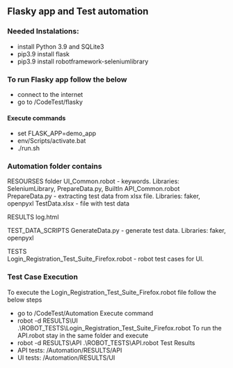## Flasky app and Test automation


### Needed Instalations:

* install Python 3.9 and SQLite3
* pip3.9 install flask
* pip3.9 install robotframework-seleniumlibrary

### To run Flasky app follow the below
* connect to the internet
* go to /CodeTest/flasky
#### Execute commands 
* set FLASK_APP=demo_app
* env/Scripts/activate.bat
*  ./run.sh

### Automation folder contains

RESOURSES folder 
   UI_Common.robot    - keywords. Libraries: SeleniumLibrary, PrepareData.py, BuiltIn
   API_Common.robot    
   PrepareData.py  - extracting test data from xlsx file. Libraries: faker, openpyxl
   TestData.xlsx   - file with test data
   
RESULTS
  log.html

TEST_DATA_SCRIPTS
   GenerateData.py  - generate test data. Libraries: faker, openpyxl
   
TESTS   
   Login_Registration_Test_Suite_Firefox.robot  - robot test cases for UI.
   
### Test Case Execution
To execute the Login_Registration_Test_Suite_Firefox.robot file follow the below steps
 * go to /CodeTest/Automation
 Execute command
* robot -d RESULTS\UI .\ROBOT_TESTS\Login_Registration_Test_Suite_Firefox.robot
To run the API.robot stay in the same folder and execute
* robot -d RESULTS\API .\ROBOT_TESTS\API.robot
 Test Results
* API tests:  /Automation/RESULTS/API
* UI tests:  /Automation/RESULTS/UI

 
 







   
